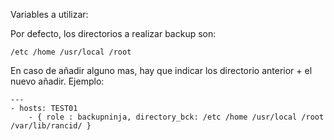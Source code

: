 Variables a  utilizar:

Por defecto, los directorios a realizar backup son:
```
/etc /home /usr/local /root
```

En caso de añadir alguno mas, hay que indicar los directorio anterior + el nuevo añadir. Ejemplo:

```
---
- hosts: TEST01
    - { role : backupninja, directory_bck: /etc /home /usr/local /root /var/lib/rancid/ }

```

